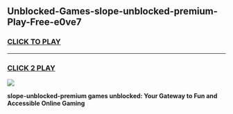 
## Unblocked-Games-slope-unblocked-premium-Play-Free-e0ve7
<h3>
<a href="https://premium76.site?title=slope-unblocked-premium&ref=15A">CLICK TO PLAY</a></h3>
<hr>

<h3>
<a href="https://premium76.site?title=slope-unblocked-premium&ref=15A">CLICK 2 PLAY</a>
  
</h3>

<a href="https://premium76.site?title=slope-unblocked-premium&ref=15A"><img src="https://clearcache.store/games.png"></a>


**slope-unblocked-premium games unblocked: Your Gateway to Fun and Accessible Online Gaming**
